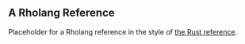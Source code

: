 ## A Rholang Reference

Placeholder for a Rholang reference in the style of [the Rust reference](https://doc.rust-lang.org/stable/reference/).
